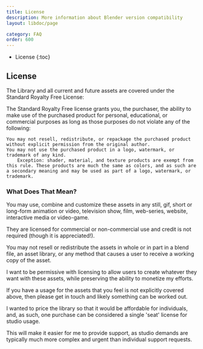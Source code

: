```yaml
---
title: License
description: More information about Blender version compatibility
layout: libdoc/page

category: FAQ
order: 600
---
```

- License
{:toc}

## License
The Library and all current and future assets are covered under the Standard Royalty Free License:

 The Standard Royalty Free license grants you, the purchaser, the ability to make use of the purchased product for personal, educational, or commercial purposes as long as those purposes do not violate any of the following:

    You may not resell, redistribute, or repackage the purchased product without explicit permission from the original author.
    You may not use the purchased product in a logo, watermark, or trademark of any kind.
        Exception: shader, material, and texture products are exempt from this rule. These products are much the same as colors, and as such are a secondary meaning and may be used as part of a logo, watermark, or trademark.

### What Does That Mean?

You may use, combine and customize these assets in any still, gif, short or long-form animation or video, television show, film, web-series, website, interactive media or video-game.

They are licensed for commercial or non-commercial use and credit is not required (though it is appreciated!).

You may not resell or redistribute the assets in whole or in part in a blend file, an asset library, or any method that causes a user to receive a working copy of the asset.

I want to be permissive with licensing to allow users to create whatever they want with these assets, while preserving the ability to monetize my efforts. 

If you have a usage for the assets that you feel is not explicitly covered above, then please get in touch and likely something can be worked out.

I wanted to price the library so that it would be affordable for individuals, and, as such, one purchase can be considered a single 'seat' license for studio usage.

This will make it easier for me to provide support, as studio demands are typically much more complex and urgent than individual support requests.
